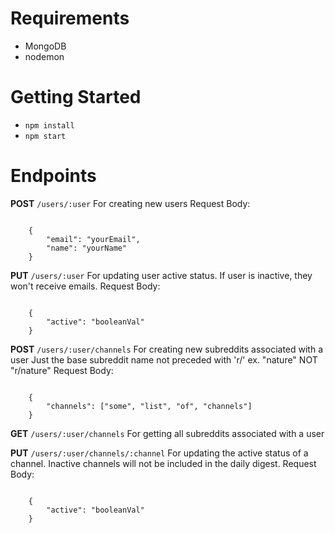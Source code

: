 # Requirements
- MongoDB
- nodemon

# Getting Started
- `npm install`
- `npm start`

# Endpoints
**POST** `/users/:user`
For creating new users
Request Body:
<pre><code>
	{
		"email": "yourEmail",
		"name": "yourName"
	}
</code></pre>

**PUT** `/users/:user`
For updating user active status. If user is inactive, they won't receive emails.
Request Body:
<pre><code>
	{
		"active": "booleanVal"
	}
</code></pre>

**POST** `/users/:user/channels`
For creating new subreddits associated with a user
Just the base subreddit name not preceded with 'r/'
ex. "nature" NOT "r/nature"
Request Body:
<pre><code>
	{
		"channels": ["some", "list", "of", "channels"]
	}
</code></pre>

**GET** `/users/:user/channels`
For getting all subreddits associated with a user

**PUT** `/users/:user/channels/:channel`
For updating the active status of a channel. Inactive channels will not be included in the daily digest.
Request Body:
<pre><code>
	{
		"active": "booleanVal"
	}
</code></pre>
